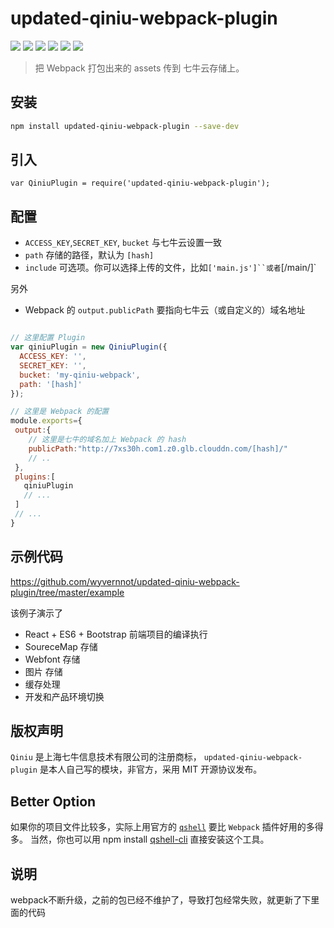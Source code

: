 # updated-qiniu-webpack-plugin
[![](https://img.shields.io/npm/v/updated-qiniu-webpack-plugin.svg)](https://www.npmjs.com/package/updated-qiniu-webpack-plugin)
[![](https://img.shields.io/travis/wyvernnot/updated-qiniu-webpack-plugin.svg)](https://travis-ci.org/wyvernnot/updated-qiniu-webpack-plugin)
[![](https://img.shields.io/appveyor/ci/wyvernnot/updated-qiniu-webpack-plugin.svg?logo=data%3Aimage%2Fsvg%2Bxml%3Bbase64%2CPHN2ZyB4bWxucz0iaHR0cDovL3d3dy53My5vcmcvMjAwMC9zdmciIHZlcnNpb249IjEuMSIgd2lkdGg9IjEyOCIgaGVpZ2h0PSIxMjgiIHZpZXdCb3g9IjAgMCAxMjggMTI4Ij48ZyBmaWxsPSIjMUJBMUUyIiB0cmFuc2Zvcm09InNjYWxlKDgpIj48cGF0aCBkPSJNMCAyLjI2NWw2LjUzOS0uODg4LjAwMyA2LjI4OC02LjUzNi4wMzd6Ii8%2BPHBhdGggZD0iTTYuNTM2IDguMzlsLjAwNSA2LjI5My02LjUzNi0uODk2di01LjQ0eiIvPjxwYXRoIGQ9Ik03LjMyOCAxLjI2MWw4LjY3LTEuMjYxdjcuNTg1bC04LjY3LjA2OXoiLz48cGF0aCBkPSJNMTYgOC40NDlsLS4wMDIgNy41NTEtOC42Ny0xLjIyLS4wMTItNi4zNDV6Ii8%2BPC9nPjwvc3ZnPg==)](https://ci.appveyor.com/project/wyvernnot/updated-qiniu-webpack-plugin)
[![](https://img.shields.io/coveralls/wyvernnot/updated-qiniu-webpack-plugin.svg)](https://coveralls.io/github/wyvernnot/updated-qiniu-webpack-plugin)
[![](https://img.shields.io/npm/dm/updated-qiniu-webpack-plugin.svg)](http://npm-stat.com/charts.html?package=updated-qiniu-webpack-plugin)
[![](https://img.shields.io/npm/l/updated-qiniu-webpack-plugin.svg)](https://github.com/wyvernnot/updated-qiniu-webpack-plugin/blob/master/LICENSE)

> 把 Webpack 打包出来的 assets 传到 七牛云存储上。


## 安装

```sh
npm install updated-qiniu-webpack-plugin --save-dev
```

## 引入
```
var QiniuPlugin = require('updated-qiniu-webpack-plugin');
```

## 配置

- `ACCESS_KEY`,`SECRET_KEY`, `bucket` 与七牛云设置一致
- `path` 存储的路径，默认为 `[hash]`
- `include` 可选项。你可以选择上传的文件，比如`['main.js']``或者`[/main/]`

另外

- Webpack 的 `output.publicPath` 要指向七牛云（或自定义的）域名地址


```js

// 这里配置 Plugin
var qiniuPlugin = new QiniuPlugin({
  ACCESS_KEY: '',
  SECRET_KEY: '',
  bucket: 'my-qiniu-webpack',
  path: '[hash]'
});

// 这里是 Webpack 的配置
module.exports={
 output:{
    // 这里是七牛的域名加上 Webpack 的 hash
    publicPath:"http://7xs30h.com1.z0.glb.clouddn.com/[hash]/"
    // ..
 },
 plugins:[
   qiniuPlugin
   // ...
 ]
 // ...
}
```

## 示例代码

https://github.com/wyvernnot/updated-qiniu-webpack-plugin/tree/master/example

该例子演示了

 - React + ES6 + Bootstrap 前端项目的编译执行
 - SoureceMap 存储
 - Webfont 存储
 - 图片 存储
 - 缓存处理
 - 开发和产品环境切换

## 版权声明

`Qiniu` 是上海七牛信息技术有限公司的注册商标， `updated-qiniu-webpack-plugin` 是本人自己写的模块，非官方，采用 MIT 开源协议发布。

## Better Option

如果你的项目文件比较多，实际上用官方的 [`qshell`](http://developer.qiniu.com/code/v6/tool/qshell.html) 要比 `Webpack` 插件好用的多得多。
当然，你也可以用 npm install [qshell-cli](https://github.com/wyvernnot/qshell-cli) 直接安装这个工具。

## 说明

webpack不断升级，之前的包已经不维护了，导致打包经常失败，就更新了下里面的代码